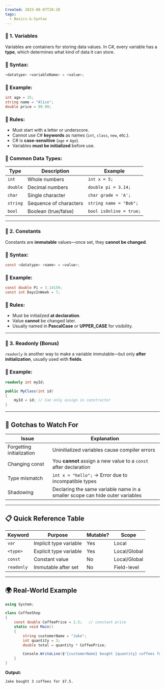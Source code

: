 ```yaml
---
Created: 2025-08-07T20:20
tags:
  - Basics-&-Syntax
---
```

### 🔹 1. Variables

Variables are containers for storing data values. In C#, every variable has a **type**, which determines what kind of data it can store.

### 🔸 Syntax:

```C#
<datatype> <variableName> = <value>;
```

### 🔸 Example:

```C#
int age = 25;
string name = "Alice";
double price = 99.99;
```

### 🔸 Rules:

- Must start with a letter or underscore.
- Cannot use C# **keywords** as names (`int`, `class`, `new`, etc.).
- C# is **case-sensitive** (`age` ≠ `Age`).
- Variables **must be initialized** before use.

### 🔸 Common Data Types:

|Type|Description|Example|
|---|---|---|
|`int`|Whole numbers|`int x = 5;`|
|`double`|Decimal numbers|`double pi = 3.14;`|
|`char`|Single character|`char grade = 'A';`|
|`string`|Sequence of characters|`string name = "Bob";`|
|`bool`|Boolean (true/false)|`bool isOnline = true;`|

---

### 🔹 2. Constants

Constants are **immutable** values—once set, they **cannot be changed**.

### 🔸 Syntax:

```C#
const <datatype> <name> = <value>;
```

### 🔸 Example:

```C#
const double Pi = 3.14159;
const int DaysInWeek = 7;
```

### 🔸 Rules:

- Must be initialized **at declaration**.
- Value **cannot** be changed later.
- Usually named in **PascalCase** or **UPPER_CASE** for visibility.

---

### 🔹 3. Readonly (Bonus)

`readonly` is another way to make a variable immutable—but only **after initialization**, usually used with **fields**.

### 🔸 Example:

```C#
readonly int myId;

public MyClass(int id)
{
    myId = id; // Can only assign in constructor
}
```

---

## 🧠 Gotchas to Watch For

|Issue|Explanation|
|---|---|
|Forgetting initialization|Uninitialized variables cause compiler errors|
|Changing const|You **cannot** assign a new value to a `const` after declaration|
|Type mismatch|`int x = "hello";` → Error due to incompatible types|
|Shadowing|Declaring the same variable name in a smaller scope can hide outer variables|

---

## 📋 Quick Reference Table

|Keyword|Purpose|Mutable?|Scope|
|---|---|---|---|
|`var`|Implicit type variable|Yes|Local|
|`<type>`|Explicit type variable|Yes|Local/Global|
|`const`|Constant value|No|Local/Global|
|`readonly`|Immutable after set|No|Field-level|

---

## 🌍 Real-World Example

```C#
using System;

class CoffeeShop
{
    const double CoffeePrice = 2.5;   // constant price
    static void Main()
    {
        string customerName = "Jake";
        int quantity = 3;
        double total = quantity * CoffeePrice;

        Console.WriteLine($"{customerName} bought {quantity} coffees for ${total}.");
    }
}
```

**Output:**

```Plain
Jake bought 3 coffees for $7.5.
```